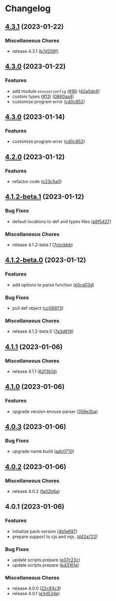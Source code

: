 # Changelog

## [4.3.1](https://github.com/JonDotsoy/envuse.js/compare/v4.3.0...v4.3.1) (2023-01-22)


### Miscellaneous Chores

* release 4.3.1 ([b7d259f](https://github.com/JonDotsoy/envuse.js/commit/b7d259fd4b2f32cfa0967206358b364074726440))

## [4.3.0](https://github.com/JonDotsoy/envuse.js/compare/v4.2.0...v4.3.0) (2023-01-22)


### Features

* add module `envuse/config` ([#16](https://github.com/JonDotsoy/envuse.js/issues/16)) ([42a5dc6](https://github.com/JonDotsoy/envuse.js/commit/42a5dc661c27d0ede278771065268acbf5663241))
* custom types ([#13](https://github.com/JonDotsoy/envuse.js/issues/13)) ([0860aa4](https://github.com/JonDotsoy/envuse.js/commit/0860aa47d76405798eae2a20b864c9a9bc69f892))
* customize program error ([cd0c852](https://github.com/JonDotsoy/envuse.js/commit/cd0c852a888148bf051ec88d45009b888ef25308))

## [4.3.0](https://github.com/JonDotsoy/envuse.js/compare/v4.2.0...v4.3.0) (2023-01-14)


### Features

* customize program error ([cd0c852](https://github.com/JonDotsoy/envuse.js/commit/cd0c852a888148bf051ec88d45009b888ef25308))

## [4.2.0](https://github.com/JonDotsoy/envuse.js/compare/v4.1.1...v4.2.0) (2023-01-12)


### Features

* refactor code ([c23c5a0](https://github.com/JonDotsoy/envuse.js/commit/c23c5a0a879bc3810442bd1efaa770fa22e58b45))

## [4.1.2-beta.1](https://github.com/JonDotsoy/envuse.js/compare/v4.1.2-beta.0...v4.1.2-beta.1) (2023-01-12)


### Bug Fixes

* default locations to def and types files ([a9f5427](https://github.com/JonDotsoy/envuse.js/commit/a9f5427ed4fded71c8d61a37c19adfbfa75c4863))


### Miscellaneous Chores

* release 4.1.2-beta.1 ([7cbcbbb](https://github.com/JonDotsoy/envuse.js/commit/7cbcbbbeb20e9915ef1acfb6124cd029c72586a5))

## [4.1.2-beta.0](https://github.com/JonDotsoy/envuse.js/compare/v4.1.1...v4.1.2-beta.0) (2023-01-12)


### Features

* add options to parse function ([e0ca03d](https://github.com/JonDotsoy/envuse.js/commit/e0ca03d6f35776fdc953108eaed5aa1a8f1399b2))


### Bug Fixes

* pull def object ([cc08973](https://github.com/JonDotsoy/envuse.js/commit/cc089731a4a330365b6f7c4a8487543113151bb1))


### Miscellaneous Chores

* release 4.1.2-beta.0 ([7a3d819](https://github.com/JonDotsoy/envuse.js/commit/7a3d8199d1ecc95f72be6611df3498900bc5e297))

## [4.1.1](https://github.com/JonDotsoy/envuse.js/compare/v4.1.0...v4.1.1) (2023-01-06)


### Miscellaneous Chores

* release 4.1.1 ([62f3b1d](https://github.com/JonDotsoy/envuse.js/commit/62f3b1d9199f5747ceeb97755b5fbe2c0e9330db))

## [4.1.0](https://github.com/JonDotsoy/envuse.js/compare/v4.0.3...v4.1.0) (2023-01-06)


### Features

* upgrade version envuse parser ([358e2ba](https://github.com/JonDotsoy/envuse.js/commit/358e2bad81351736459570139a2f470335f089bf))

## [4.0.3](https://github.com/JonDotsoy/envuse.js/compare/v4.0.2...v4.0.3) (2023-01-06)


### Bug Fixes

* upgrade name build ([adc0710](https://github.com/JonDotsoy/envuse.js/commit/adc0710a75691f3ae3c82fa6b538df0f4b820765))

## [4.0.2](https://github.com/JonDotsoy/envuse.js/compare/v4.0.1...v4.0.2) (2023-01-06)


### Miscellaneous Chores

* release 4.0.2 ([fa02b6a](https://github.com/JonDotsoy/envuse.js/commit/fa02b6a05ce422925f6670ab4967e57f63e06a09))

## 4.0.1 (2023-01-06)


### Features

* initialize pack version ([4b1e697](https://github.com/JonDotsoy/envuse.js/commit/4b1e6979c196a5b8969abe3ff1944dfedbfeef8b))
* prepare support to cjs and mjs. ([d42a722](https://github.com/JonDotsoy/envuse.js/commit/d42a7226d8539809e0fda2f684147b06294d13a5))


### Bug Fixes

* update scripts.prepare ([e37c23c](https://github.com/JonDotsoy/envuse.js/commit/e37c23c30f1ec7ec93e85d083db9a19192d1e1e1))
* update scripts.prepare ([bd3161e](https://github.com/JonDotsoy/envuse.js/commit/bd3161e1f3236dddff78789f5950d0cb4e77b3ee))


### Miscellaneous Chores

* release 4.0.0 ([22c83c3](https://github.com/JonDotsoy/envuse.js/commit/22c83c383ce4dfae1c4a66bc735a7ca00fbeb47f))
* release 4.0.1 ([e3d534e](https://github.com/JonDotsoy/envuse.js/commit/e3d534e83afd059b39490bbab7d4df5b1bb36502))
